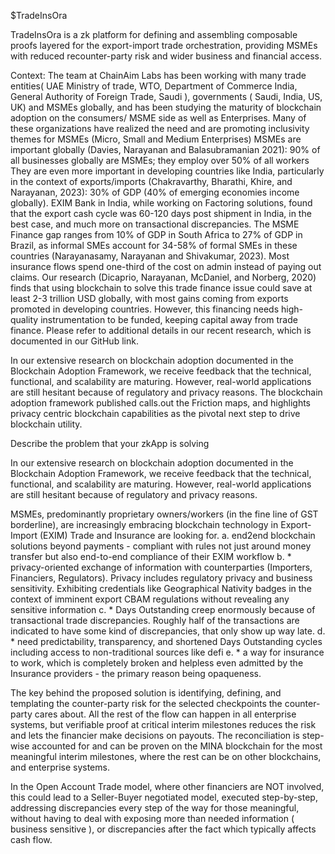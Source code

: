 $TradeInsOra

TradeInsOra is a zk platform for defining and assembling composable proofs layered for the export-import trade orchestration, providing MSMEs with reduced recounter-party risk and wider business and financial access.
 
Context:
The team at ChainAim Labs has been working with many trade entities( UAE Ministry of trade, WTO, Department of Commerce India, General Authority of Foreign Trade, Saudi ), governments ( Saudi, India, US, UK) and MSMEs globally, and has been studying the maturity of blockchain adoption on the consumers/ MSME side as well as Enterprises. Many of these organizations have realized the need and are promoting inclusivity themes for MSMEs (Micro, Small and Medium Enterprises)
MSMEs are important globally (Davies, Narayanan and Balasubramanian 2021): 
   90% of all businesses globally are MSMEs; they employ over 50% of all workers
   They are even more important in developing countries like India, particularly in the context of   exports/imports (Chakravarthy, Bharathi, Khire, and Narayanan, 2023): 
   30% of GDP (40% of emerging economies income globally).
EXIM Bank in India, while working on Factoring solutions, found that the export cash cycle was 60-120 days post shipment in India, in the best case, and much more on transactional discrepancies.
The MSME Finance gap ranges from 10% of GDP in South Africa to 27% of GDP in Brazil, as informal SMEs account for 34-58% of formal SMEs in these countries (Narayanasamy, Narayanan and Shivakumar, 2023). 
Most insurance flows spend one-third of the cost on admin instead of paying out claims. Our research (Dicaprio, Narayanan, McDaniel, and Norberg, 2020) finds that using blockchain to solve this trade finance issue could save at least 2-3 trillion USD globally, with most gains coming from exports promoted in developing countries. However, this financing needs high-quality instrumentation to be funded, keeping capital away from trade finance. 
Please refer to additional details in our recent research, which is documented in our GitHub link.

In our extensive research on blockchain adoption documented in the Blockchain Adoption Framework, we receive feedback that the technical, functional, and scalability are maturing. However, real-world applications are still hesitant because of regulatory and privacy reasons. 
The blockchain adoption framework published calls.out the Friction maps, and highlights privacy centric blockchain capabilities as the pivotal next step to drive blockchain utility.


Describe the problem that your zkApp is solving

In our extensive research on blockchain adoption documented in the Blockchain Adoption Framework, we receive feedback that the technical, functional, and scalability are maturing. However, real-world applications are still hesitant because of regulatory and privacy reasons. 

MSMEs, predominantly proprietary owners/workers (in the fine line of GST borderline), are increasingly embracing blockchain technology in Export-Import (EXIM) Trade and Insurance are looking for. 
a. end2end blockchain solutions beyond payments - compliant with rules not just around money transfer but also end-to-end compliance of their EXIM workflow
b. * privacy-oriented exchange of information with counterparties (Importers, Financiers, Regulators). Privacy includes regulatory privacy and business sensitivity.
   Exhibiting credentials like Geographical Nativity badges in the context of imminent export CBAM     regulations without revealing any sensitive information
c. * Days Outstanding creep enormously because of transactional trade discrepancies. Roughly half of the transactions are indicated to have some kind of discrepancies, that only show up way late.
d. * need predictability, transparency, and shortened Days Outstanding cycles including access to non-traditional sources like defi
e. * a way for insurance to work, which is completely broken and helpless even admitted by the Insurance providers - the primary reason being opaqueness.

The key behind the proposed solution is identifying, defining, and templating the counter-party risk for the selected checkpoints the counter-party cares about. All the rest of the flow can happen in all enterprise systems, but verifiable proof at critical interim milestones reduces the risk and lets the financier make decisions on payouts. The reconciliation is step-wise accounted for and can be proven on the MINA blockchain for the most meaningful interim milestones, where the rest can be on other blockchains, and enterprise systems.

In the Open Account Trade model, where other financiers are NOT involved, this could lead to a Seller-Buyer negotiated model, executed step-by-step, addressing discrepancies every step of the way for those meaningful, without having to deal with exposing more than needed information ( business sensitive ), or discrepancies after the fact which typically affects cash flow.














